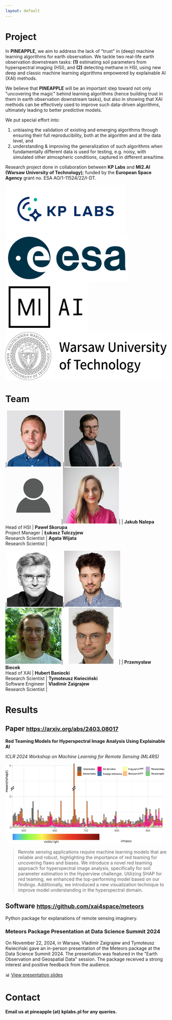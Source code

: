 ```yaml
---
layout: default
---
```


<p></p>

# Project

In **PINEAPPLE**, we aim to address the lack of "trust" in (deep) machine learning algorithms for earth observation. We tackle two real-life earth observation downstream tasks: **(1)** estimating soil parameters from hyperspectral imaging (HSI), and **(2)** detecting methane in HSI, using new deep and classic machine learning algorithms empowered by explainable AI (XAI) methods. 

We believe that **PINEAPPLE** will be an important step toward not only "uncovering the magic" behind learning algorithms (hence building trust in them in earth observation downstream tasks), but also in showing that XAI methods can be effectively used to improve such data-driven algorithms, ultimately leading to better predictive models.

We put special effort into:
1. unbiasing the validation of existing and emerging algorithms through ensuring their full reproducibility, both at the algorithm and at the data level, and
2. understanding & improving the generalization of such algorithms when fundamentally different data is used for testing, e.g. noisy, with simulated other atmospheric conditions, captured in different area/time.

Research project done in collaboration between **KP Labs** and **MI2.AI (Warsaw University of Technology)**; funded by the **European Space Agency** grant no. ESA AO/1-11524/22/I-DT.

<p class="center">
    <a href="https://kplabs.space"><img class="ologo" src="./assets/images/logo_kplabs.png" alt="Logo: KP Labs" height="150"></a>
    <a href="https://philab.esa.int"><img class="ologoplus" src="./assets/images/logo_esa.png" alt="Logo: European Space Agency" height="150"></a>
    <a href="https://mi2.ai"><img class="ologo" src="./assets/images/logo_mi2ai.png" alt="Logo: MI2.AI" height="150"></a>
    <a href="https://eng.pw.edu.pl"><img class="ologoplus" src="./assets/images/logo_wut.png" alt="Logo: Warsaw University of Technology" height="150"></a>
</p>

# Team

|<img src="./assets/images/jnalepa.jpg" alt="Jakub Nalepa" width="175"/>|<img src="./assets/images/pskorupa.jpg" alt="Paweł Skorupa" height="175"/>|<img src="./assets/images/tba.png" alt="Lukasz Tulczyjew" width="175"/>|<img src="./assets/images/awijata.jpg" alt="Agata Wijata" width="175"/>|
| <b>Jakub Nalepa</b> <br/> Head of HSI | <b>Paweł Skorupa</b> <br/> Project Manager | <b>Łukasz Tulczyjew</b> <br/> Research Scientist | <b>Agata Wijata</b> <br/> Research Scientist |

|<img src="./assets/images/pbiecek.png" alt="Przemysław Biecek" width="175"/>|<img src="./assets/images/hbaniecki.jpg" alt="Hubert Baniecki" width="175"/>|<img src="./assets/images/tkwiecinski.jpg" alt="Tymoteusz Kwiecińsk" width="175"/>|<img src="./assets/images/vzaigrajew.jpg" alt="Vladimir Zaigrajew" width="175"/>|
| <b>Przemysław Biecek</b> <br/> Head of XAI | <b>Hubert Baniecki</b> <br/> Research Scientist | <b>Tymoteusz Kwieciński</b> <br/> Software Engineer | <b>Vladimir Zaigrajew</b> <br/> Research Scientist |

# Results

## Paper <small><a href="https://arxiv.org/abs/2403.08017">https://arxiv.org/abs/2403.08017</a></small>

**Red Teaming Models for Hyperspectral Image Analysis Using Explainable AI** 

*ICLR 2024 Workshop on Machine Learning for Remote Sensing (ML4RS)*

<img src="./assets/images/paper1.png" height="250"/>

> Remote sensing applications require machine learning models that are reliable and robust, highlighting the importance of red teaming for uncovering flaws and biases. We introduce a novel red teaming approach for hyperspectral image analysis, specifically for soil parameter estimation in the Hyperview challenge. Utilizing SHAP for red teaming, we enhanced the top-performing model based on our findings. Additionally, we introduced a new visualization technique to improve model understanding in the hyperspectral domain.

## Software <small><a href="https://github.com/xai4space/meteors">https://github.com/xai4space/meteors</a></small>

Python package for explanations of remote sensing imaginery.

### Meteors Package Presentation at Data Science Summit 2024

On November 22, 2024, in Warsaw, Vladimir Zaigrajew and Tymoteusz Kwieciński gave an in-person presentation of the Meteors package at the Data Science Summit 2024. The presentation was featured in the "Earth Observation and Geospatial Data" session. The package received a strong interest and positive feedback from the audience.

📊 [View presentation slides](https://github.com/xai4space/xai4space.github.io/tree/main/assets/materials/Meteors_DSS.pdf)

# Contact

**Email us at pineapple (at) kplabs.pl for any queries.**